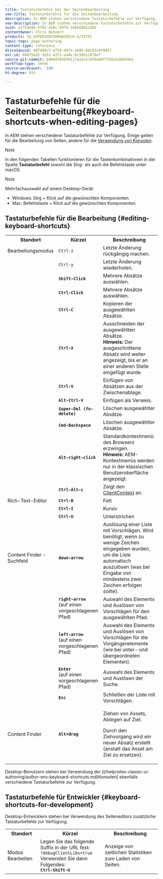 ```yaml
---
title: Tastaturbefehle bei der Seitenbearbeitung
seo-title: Tastaturbefehle für die Seitenbearbeitung
description: In AEM stehen verschiedene Tastaturbefehle zur Verfügung. Einige gelten für die Bearbeitung von Seiten, andere für die Verwendung von Konsolen.
seo-description: In AEM stehen verschiedene Tastaturbefehle zur Verfügung. Einige gelten für die Bearbeitung von Seiten, andere für die Verwendung von Konsolen.
uuid: a1753e0b-5701-426c-b974-2e8b8d81a30d
contentOwner: Chris Bohnert
products: SG_EXPERIENCEMANAGER/6.4/SITES
topic-tags: page-authoring
content-type: reference
discoiquuid: 68fa88c5-a759-49fa-ab9b-8dc63c049d5f
exl-id: 04075ed1-3a52-4371-aa4e-0c3d61c878ef
source-git-commit: bd94d3949f0117aa3e1c9f0e84f7293a5d6b03b4
workflow-type: tm+mt
source-wordcount: '336'
ht-degree: 91%

---
```


# Tastaturbefehle für die Seitenbearbeitung{#keyboard-shortcuts-when-editing-pages}

In AEM stehen verschiedene Tastaturbefehle zur Verfügung. Einige gelten für die Bearbeitung von Seiten, andere für die [Verwendung von Konsolen](/help/sites-classic-ui-authoring/author-env-keyboard-shortcuts.md).

>[!NOTE]
>
>In den folgenden Tabellen funktionieren für die Tastenkombinationen in der Spalte **Tastaturbefehl** sowohl die Strg- als auch die Befehlstaste unter macOS.

>[!NOTE]
>
>Mehrfachauswahl auf einem Desktop-Gerät:
>
>* Windows: Strg + Klick auf die gewünschten Komponenten.
>* Mac: Befehlstaste + Klick auf die gewünschten Komponenten.

>



## Tastaturbefehle für die Bearbeitung {#editing-keyboard-shortcuts}

<table> 
 <tbody> 
  <tr> 
   <th>Standort</th> 
   <th>Kürzel</th> 
   <th>Beschreibung</th> 
  </tr> 
  <tr> 
   <td>Bearbeitungsmodus</td> 
   <td><code>Ctrl-z</code></td> 
   <td>Letzte Änderung rückgängig machen.</td> 
  </tr> 
  <tr> 
   <td> </td> 
   <td><code>Ctrl-y</code></td> 
   <td>Letzte Änderung wiederholen.</td> 
  </tr> 
  <tr> 
   <td> </td> 
   <td><strong><code>Shift-Click</code></strong></td> 
   <td>Mehrere Absätze auswählen.</td> 
  </tr> 
  <tr> 
   <td> </td> 
   <td><strong><code>Ctrl-Click</code></strong></td> 
   <td>Mehrere Absätze auswählen.</td> 
  </tr> 
  <tr> 
   <td> </td> 
   <td><strong><code>Ctrl-C</code></strong></td> 
   <td>Kopieren der ausgewählten Absätze.</td> 
  </tr> 
  <tr> 
   <td> </td> 
   <td><strong><code>Ctrl-X</code></strong></td> 
   <td>Ausschneiden der ausgewählten Absätze.<strong><br /> Hinweis:</strong> Der ausgeschnittene Absatz wird weiter angezeigt, bis er an einer anderen Stelle eingefügt wurde.</td> 
  </tr> 
  <tr> 
   <td> </td> 
   <td><strong><code>Ctrl-V</code></strong></td> 
   <td>Einfügen von Absätzen aus der Zwischenablage.</td> 
  </tr> 
  <tr> 
   <td> </td> 
   <td><strong><code>Alt-Ctrl-V</code></strong></td> 
   <td>Einfügen als Verweis.</td> 
  </tr> 
  <tr> 
   <td> </td> 
   <td><strong><code>Super-Del (fn-delete)</code></strong></td> 
   <td>Löschen ausgewählter Absätze.</td> 
  </tr> 
  <tr> 
   <td> </td> 
   <td><strong><code>Cmd-Backspace</code></strong></td> 
   <td>Löschen ausgewählter Absätze.</td> 
  </tr> 
  <tr> 
   <td> </td> 
   <td><strong><code>Alt-right-click</code></strong></td> 
   <td>Standardkontextmenü des Browsers erzwingen.<br />
<strong>Hinweis:</strong> AEM-Kontextmenüs werden nur in der klassischen Benutzeroberfläche angezeigt.</td> 
  </tr> 
  <tr> 
   <td> </td> 
   <td><strong><code>Ctrl-Alt-c</code></strong></td> 
   <td>Zeigt den <a href="/help/sites-administering/client-context.md">ClientContext</a> an.</td> 
  </tr> 
  <tr> 
   <td>Rich-Text-Editor<br /> </td> 
   <td><strong><code>Ctrl-B</code></strong><br /> </td> 
   <td>Fett</td> 
  </tr> 
  <tr> 
   <td> </td> 
   <td><strong><code>Ctrl-I</code></strong><br /> </td> 
   <td>Kursiv<br /> </td> 
  </tr> 
  <tr> 
   <td> </td> 
   <td><strong><code>Ctrl-U</code></strong><br /> </td> 
   <td>Unterstrichen</td> 
  </tr> 
  <tr> 
   <td>Content Finder - Suchfeld</td> 
   <td><strong><code>down-arrow</code></strong></td> 
   <td>Auslösung einer Liste mit Vorschlägen. Wird benötigt, wenn zu wenige Zeichen eingegeben wurden, um die Liste automatisch auszulösen (was bei Eingabe von mindestens zwei Zeichen erfolgen sollte).</td> 
  </tr> 
  <tr> 
   <td> </td> 
   <td><strong><code>right-arrow</code></strong><br /> (auf einen vorgeschlagenen Pfad)</td> 
   <td>Auswahl des Elements und Auslösen von Vorschlägen für den ausgewählten Pfad.</td> 
  </tr> 
  <tr> 
   <td> </td> 
   <td><strong><code>left-arrow</code></strong><br /> (auf einen vorgeschlagenen Pfad)</td> 
   <td>Auswahl des Elements und Auslösen von Vorschlägen für die Vorgängerelemente (wie bei unter- und übergeordneten Elementen).</td> 
  </tr> 
  <tr> 
   <td> </td> 
   <td><strong><code>Enter</code></strong><br /> (auf einen vorgeschlagenen Pfad)</td> 
   <td>Auswahl des Elements und Auslösen der Suche.</td> 
  </tr> 
  <tr> 
   <td> </td> 
   <td><strong><code>Esc</code></strong></td> 
   <td>Schließen der Liste mit Vorschlägen.</td> 
  </tr> 
  <tr> 
   <td>Content Finder<br /> </td> 
   <td><strong><code>Alt+drag</code></strong></td> 
   <td><p>Ziehen von Assets, Ablegen auf Ziel.</p> <p>Durch den Ziehvorgang wird ein neuer Absatz erstellt (anstatt das Asset am Ziel zu ersetzen).</p> </td> 
  </tr> 
 </tbody> 
</table>

Desktop-Benutzern stehen bei Verwendung der ](/help/sites-classic-ui-authoring/author-env-keyboard-shortcuts.md)Konsolen[ ebenfalls verschiedene Tastaturbefehle zur Verfügung.

## Tastaturbefehle für Entwickler  {#keyboard-shortcuts-for-development}

Desktop-Entwicklern stehen bei Verwendung des Seiteneditors zusätzliche Tastaturbefehle zur Verfügung.

<table> 
 <tbody> 
  <tr> 
   <th>Standort</th> 
   <th>Kürzel</th> 
   <th>Beschreibung</th> 
  </tr> 
  <tr> 
   <td>Modus Bearbeiten</td> 
   <td>Legen Sie das folgende Suffix in der URL fest:<br /> <code>?debugClientLibs=true</code><br /> Verwenden Sie dann Folgendes:<br /> <strong><code>Ctrl-Shift-U</code></strong></td> 
   <td>Anzeige von zeitlichen Statistiken zum Laden von Seiten.</td> 
  </tr> 
 </tbody> 
</table>

